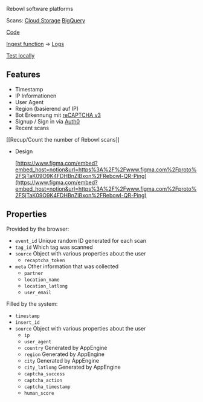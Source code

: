 Rebowl software platforms

Scans: [Cloud Storage](https://console.cloud.google.com/storage/browser/rebowl-user-scans;tab=objects?forceOnBucketsSortingFiltering=false&project=user-scan-7a2e1&prefix=) [BigQuery](https://console.cloud.google.com/bigquery?project=user-scan-7a2e1&p=user-scan-7a2e1&d=scans&t=pings&page=table)

[Code](https://github.com/RECUP-git/user-scan-app)

[Ingest function](https://console.cloud.google.com/functions/details/europe-west1/user-scan-ingest?project=rebowl-pos) → [Logs](https://console.cloud.google.com/logs/query;query=resource.type%3D%22cloud_function%22%20resource.labels.region%3D%22europe-west1%22?organizationId=1008342064481&project=user-scan-7a2e1)

[Test locally](http://localhost:3000/test-rudi)

## Features

- Timestamp
- IP Informationen
- User Agent
- Region (basierend auf IP)
- Bot Erkennung mit [reCAPTCHA v3](https://developers.google.com/recaptcha/docs/v3)
- Signup / Sign in via [Auth0](./Auth0.html)
- Recent scans

[[Recup/Count the number of Rebowl scans]]

- Design

   [https://www.figma.com/embed?embed_host=notion&url=https%3A%2F%2Fwww.figma.com%2Fproto%2FSjTaK09O9K4FDHBnZlBxon%2FRebowl-QR-Ping](https://www.figma.com/embed?embed_host=notion&url=https%3A%2F%2Fwww.figma.com%2Fproto%2FSjTaK09O9K4FDHBnZlBxon%2FRebowl-QR-Ping)

## Properties

Provided by the browser:

- `event_id` Unique random ID generated for each scan
- `tag_id` Which tag was scanned
- `source` Object with various properties about the user
   - `recaptcha_token`
- `meta` Other information that was collected
   - `partner`
   - `location_name`
   - `location_latlong`
   - `user_email`

Filled by the system:

- `timestamp`
- `insert_id`
- `source` Object with various properties about the user
   - `ip`
   - `user_agent`
   - `country` Generated by AppEngine
   - `region` Generated by AppEngine
   - `city` Generated by AppEngine
   - `city_latlong` Generated by AppEngine
   - `captcha_success`
   - `captcha_action`
   - `captcha_timestamp`
   - `human_score`



